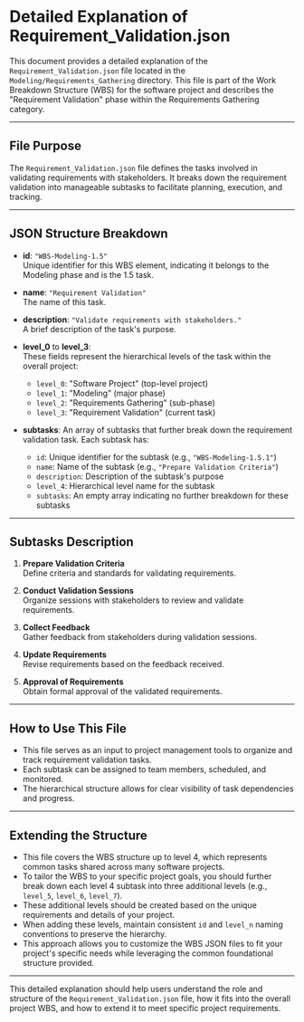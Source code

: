 # Detailed Explanation of Requirement_Validation.json

This document provides a detailed explanation of the `Requirement_Validation.json` file located in the `Modeling/Requirements_Gathering` directory. This file is part of the Work Breakdown Structure (WBS) for the software project and describes the "Requirement Validation" phase within the Requirements Gathering category.

---

## File Purpose

The `Requirement_Validation.json` file defines the tasks involved in validating requirements with stakeholders. It breaks down the requirement validation into manageable subtasks to facilitate planning, execution, and tracking.

---

## JSON Structure Breakdown

- **id**: `"WBS-Modeling-1.5"`  
  Unique identifier for this WBS element, indicating it belongs to the Modeling phase and is the 1.5 task.

- **name**: `"Requirement Validation"`  
  The name of this task.

- **description**: `"Validate requirements with stakeholders."`  
  A brief description of the task's purpose.

- **level_0** to **level_3**:  
  These fields represent the hierarchical levels of the task within the overall project:  
  - `level_0`: "Software Project" (top-level project)  
  - `level_1`: "Modeling" (major phase)  
  - `level_2`: "Requirements Gathering" (sub-phase)  
  - `level_3`: "Requirement Validation" (current task)

- **subtasks**: An array of subtasks that further break down the requirement validation task. Each subtask has:  
  - `id`: Unique identifier for the subtask (e.g., `"WBS-Modeling-1.5.1"`)  
  - `name`: Name of the subtask (e.g., `"Prepare Validation Criteria"`)  
  - `description`: Description of the subtask's purpose  
  - `level_4`: Hierarchical level name for the subtask  
  - `subtasks`: An empty array indicating no further breakdown for these subtasks

---

## Subtasks Description

1. **Prepare Validation Criteria**  
   Define criteria and standards for validating requirements.

2. **Conduct Validation Sessions**  
   Organize sessions with stakeholders to review and validate requirements.

3. **Collect Feedback**  
   Gather feedback from stakeholders during validation sessions.

4. **Update Requirements**  
   Revise requirements based on the feedback received.

5. **Approval of Requirements**  
   Obtain formal approval of the validated requirements.

---

## How to Use This File

- This file serves as an input to project management tools to organize and track requirement validation tasks.
- Each subtask can be assigned to team members, scheduled, and monitored.
- The hierarchical structure allows for clear visibility of task dependencies and progress.

---

## Extending the Structure

- This file covers the WBS structure up to level 4, which represents common tasks shared across many software projects.
- To tailor the WBS to your specific project goals, you should further break down each level 4 subtask into three additional levels (e.g., `level_5`, `level_6`, `level_7`).
- These additional levels should be created based on the unique requirements and details of your project.
- When adding these levels, maintain consistent `id` and `level_n` naming conventions to preserve the hierarchy.
- This approach allows you to customize the WBS JSON files to fit your project's specific needs while leveraging the common foundational structure provided.

---

This detailed explanation should help users understand the role and structure of the `Requirement_Validation.json` file, how it fits into the overall project WBS, and how to extend it to meet specific project requirements.
